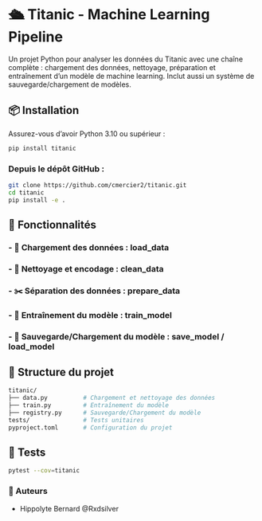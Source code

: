 # 🛳️ Titanic - Machine Learning Pipeline

Un projet Python pour analyser les données du Titanic avec une chaîne complète : chargement des données, nettoyage, préparation et entraînement d’un modèle de machine learning. Inclut aussi un système de sauvegarde/chargement de modèles.

## 📦 Installation

Assurez-vous d’avoir Python 3.10 ou supérieur :

```bash
pip install titanic
```

### Depuis le dépôt GitHub :

```bash
git clone https://github.com/cmercier2/titanic.git
cd titanic
pip install -e .
```

## 🧠 Fonctionnalités

### - 📂 Chargement des données : load_data

### - 🧼 Nettoyage et encodage : clean_data

### - ✂️ Séparation des données : prepare_data

### - 🧪 Entraînement du modèle : train_model

### - 💾 Sauvegarde/Chargement du modèle : save_model / load_model

## 📁 Structure du projet

```bash
titanic/
├── data.py          # Chargement et nettoyage des données
├── train.py         # Entraînement du modèle
├── registry.py      # Sauvegarde/Chargement du modèle
tests/               # Tests unitaires
pyproject.toml       # Configuration du projet
```

## 🧪 Tests

```bash
pytest --cov=titanic
```

### 👤 Auteurs

- Hippolyte Bernard @Rxdsilver
